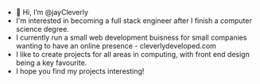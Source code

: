 - 👋 Hi, I’m @jayCleverly
- I'm interested in becoming a full stack engineer after I finish a computer science degree.
- I currently run a small web development buisness for small companies wanting to have an online presence - cleverlydeveloped.com
- I like to create projects for all areas in computing, with front end design being a key favourite. 
- I hope you find my projects interesting!
